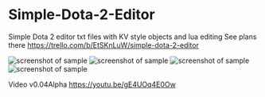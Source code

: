 # Simple-Dota-2-Editor
Simple Dota 2 editor txt files with KV style objects and lua editing
See plans there https://trello.com/b/EtSKnLuW/simple-dota-2-editor

![screenshot of sample](http://pastexen.com/i/NXVbcaVeYc.png)
![screenshot of sample](http://pastexen.com/i/WiRpIIZALm.png)
![screenshot of sample](http://pastexen.com/i/0FYeslhqq0.png)
![screenshot of sample](http://pastexen.com/i/wpLQ9Lvymr.png)


Video v0.04Alpha
https://youtu.be/gE4UOq4E0Ow
